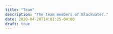 ```yaml
---
title: "Team"
description: "The team members of Blackwater."
date: 2020-04-20T14:01:25-04:00
draft: true
---
```

